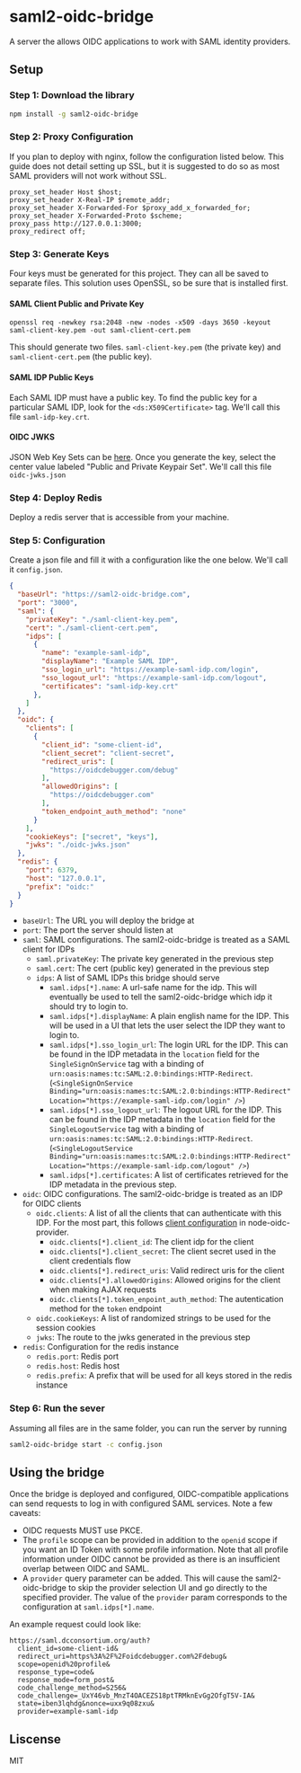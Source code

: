 # saml2-oidc-bridge

A server the allows OIDC applications to work with SAML identity providers.

## Setup

### Step 1: Download the library

```bash
npm install -g saml2-oidc-bridge
```

### Step 2: Proxy Configuration

If you plan to deploy with nginx, follow the configuration listed below. This guide does not detail setting up SSL, but it is suggested to do so as most SAML providers will not work without SSL.

```
proxy_set_header Host $host;
proxy_set_header X-Real-IP $remote_addr;
proxy_set_header X-Forwarded-For $proxy_add_x_forwarded_for;
proxy_set_header X-Forwarded-Proto $scheme;
proxy_pass http://127.0.0.1:3000;
proxy_redirect off;
```

### Step 3: Generate Keys

Four keys must be generated for this project. They can all be saved to separate files. This solution uses OpenSSL, so be sure that is installed first.

#### SAML Client Public and Private Key
```
openssl req -newkey rsa:2048 -new -nodes -x509 -days 3650 -keyout saml-client-key.pem -out saml-client-cert.pem
```

This should generate two files. `saml-client-key.pem` (the private key) and `saml-client-cert.pem` (the public key).


#### SAML IDP Public Keys

Each SAML IDP must have a public key. To find the public key for a particular SAML IDP, look for the `<ds:X509Certificate>` tag. We'll call this file `saml-idp-key.crt`.

#### OIDC JWKS

JSON Web Key Sets can be [here](https://mkjwk.org/). Once you generate the key, select the center value labeled "Public and Private Keypair Set". We'll call this file `oidc-jwks.json`

### Step 4: Deploy Redis

Deploy a redis server that is accessible from your machine.

### Step 5: Configuration

Create a json file and fill it with a configuration like the one below. We'll call it `config.json`.

```json
{
  "baseUrl": "https://saml2-oidc-bridge.com",
  "port": "3000",
  "saml": {
    "privateKey": "./saml-client-key.pem",
    "cert": "./saml-client-cert.pem",
    "idps": [
      {
        "name": "example-saml-idp",
        "displayName": "Example SAML IDP",
        "sso_login_url": "https://example-saml-idp.com/login",
        "sso_logout_url": "https://example-saml-idp.com/logout",
        "certificates": "saml-idp-key.crt"
      },
    ]
  },
  "oidc": {
    "clients": [
      {
        "client_id": "some-client-id",
        "client_secret": "client-secret",
        "redirect_uris": [
          "https://oidcdebugger.com/debug"
        ],
        "allowedOrigins": [
          "https://oidcdebugger.com"
        ],
        "token_endpoint_auth_method": "none"
      }
    ],
    "cookieKeys": ["secret", "keys"],
    "jwks": "./oidc-jwks.json"
  },
  "redis": {
    "port": 6379,
    "host": "127.0.0.1",
    "prefix": "oidc:"
  }
}
```

 - `baseUrl`: The URL you will deploy the bridge at
 - `port`: The port the server should listen at
 - `saml`: SAML configurations. The saml2-oidc-bridge is treated as a SAML client for IDPs
    - `saml.privateKey`: The private key generated in the previous step
    - `saml.cert`: The cert (public key) generated in the previous step
    - `idps`: A list of SAML IDPs this bridge should serve
       - `saml.idps[*].name`: A url-safe name for the idp. This will eventually be used to tell the saml2-oidc-bridge which idp it should try to login to.
       - `saml.idps[*].displayName`: A plain english name for the IDP. This will be used in a UI that lets the user select the IDP they want to login to.
       - `saml.idps[*].sso_login_url`: The login URL for the IDP. This can be found in the IDP metadata in the `location` field for the `SingleSignOnService` tag with a binding of `urn:oasis:names:tc:SAML:2.0:bindings:HTTP-Redirect`. (`<SingleSignOnService Binding="urn:oasis:names:tc:SAML:2.0:bindings:HTTP-Redirect" Location="https://example-saml-idp.com/login" />`)
       - `saml.idps[*].sso_logout_url`: The logout URL for the IDP. This can be found in the IDP metadata in the `location` field for the `SingleLogoutService` tag with a binding of `urn:oasis:names:tc:SAML:2.0:bindings:HTTP-Redirect`. (`<SingleLogoutService Binding="urn:oasis:names:tc:SAML:2.0:bindings:HTTP-Redirect" Location="https://example-saml-idp.com/logout" />`)
       - `saml.idps[*].certificates`: A list of certificates retrieved for the IDP metadata in the previous step.
 - `oidc`: OIDC configurations. The saml2-oidc-bridge is treated as an IDP for OIDC clients
    - `oidc.clients`: A list of all the clients that can authenticate with this IDP. For the most part, this follows [client configuration](https://github.com/panva/node-oidc-provider/blob/main/docs/README.md#clients) in node-oidc-provider.
       - `oidc.clients[*].client_id`: The client idp for the client
       - `oidc.clients[*].client_secret`: The client secret used in the client credentials flow
       - `oidc.clients[*].redirect_uris`: Valid redirect uris for the client
       - `oidc.clients[*].allowedOrigins`: Allowed origins for the client when making AJAX requests
       - `oidc.clients[*].token_enpoint_auth_method`: The autentication method for the `token` endpoint
    - `oidc.cookieKeys`: A list of randomized strings to be used for the session cookies
    - `jwks`: The route to the jwks generated in the previous step
 - `redis`: Configuration for the redis instance
    - `redis.port`: Redis port
    - `redis.host`: Redis host
    - `redis.prefix`: A prefix that will be used for all keys stored in the redis instance

### Step 6: Run the sever

Assuming all files are in the same folder, you can run the server by running

```bash
saml2-oidc-bridge start -c config.json
```

## Using the bridge

Once the bridge is deployed and configured, OIDC-compatible applications can send requests to log in with configured SAML services. Note a few caveats:
 - OIDC requests MUST use PKCE.
 - The `profile` scope can be provided in addition to the `openid` scope if you want an ID Token with some profile information. Note that all profile information under OIDC cannot be provided as there is an insufficient overlap between OIDC and SAML.
 - A `provider` query parameter can be added. This will cause the saml2-oidc-bridge to skip the provider selection UI and go directly to the specified provider. The value of the `provider` param corresponds to the configuration at `saml.idps[*].name`.

An example request could look like:
```
https://saml.dcconsortium.org/auth?
  client_id=some-client-id&
  redirect_uri=https%3A%2F%2Foidcdebugger.com%2Fdebug&
  scope=openid%20profile&
  response_type=code&
  response_mode=form_post&
  code_challenge_method=S256&
  code_challenge=_UxY46vb_MnzT4OACEZS18ptTRMknEvGg2OfgT5V-IA&
  state=iben3lqhdg&nonce=uxx9q08zxu&
  provider=example-saml-idp
```

## Liscense
MIT
    